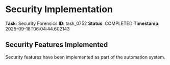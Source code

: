 # Security Implementation

**Task**: Security Forensics
**ID**: task_0752
**Status**: COMPLETED
**Timestamp**: 2025-09-18T06:04:44.602143

## Security Features Implemented

Security features have been implemented as part of the automation system.

